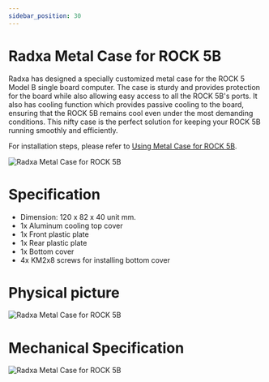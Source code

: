 ```yaml
---
sidebar_position: 30
---
```


# Radxa Metal Case for ROCK 5B

Radxa has designed a specially customized metal case for the ROCK 5 Model B single board computer. The case is sturdy and provides protection for the board while also allowing easy access to all the ROCK 5B's ports. It also has cooling function which provides passive cooling to the board, ensuring that the ROCK 5B remains cool even under the most demanding conditions. This nifty case is the perfect solution for keeping your ROCK 5B running smoothly and efficiently.

For installation steps, please refer to [Using Metal Case for ROCK 5B](/rock5/rock5b/accessories-guides/Metal-Case).

![Radxa Metal Case for ROCK 5B](/img/accessories/metal-case-1.webp)

# Specification

- Dimension: 120 x 82 x 40 unit mm.
- 1x Aluminum cooling top cover
- 1x Front plastic plate
- 1x Rear plastic plate
- 1x Bottom cover
- 4x KM2x8 screws for installing bottom cover

# Physical picture

![Radxa Metal Case for ROCK 5B](/img/accessories/metal-case-2.webp)

# Mechanical Specification

![Radxa Metal Case for ROCK 5B](/img/accessories/metal-case-3.webp)
